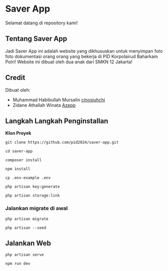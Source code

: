 # Saver App
Selamat datang di repository kami!

## Tentang Saver App
Jadi Saver App ini adalah website yang dikhususkan untuk menyimpan foto foto dokumentasi orang orang yang bekerja di PID Korpolairud Baharkam Polri!
Website ini dibuat oleh dua anak dari SMKN 12 Jakarta!

## Credit
Dibuat oleh: 
- Muhammad Habibullah Mursalin [cinosjuhchi](https://github.com/cinosjuhchi)
- Zidane Athallah Winata [Azepp](https://github.com/Azepp)

## Langkah Langkah Penginstallan

**Klon Proyek**

```shell
git clone https://github.com/pid2024/saver-app.git
```

```shell
cd saver-app
```

```shell
composer install
```

```shell
npm install
```

```shell
cp .env-example .env
```

```shell
php artisan key:generate
```

```shell
php artisan storage:link
```

### Jalankan migrate di awal

```shell
php artisan migrate
```

```shell
php artisan --seed
```

## Jalankan Web 

```shell
php artisan serve
```

```shell
npm run dev
```